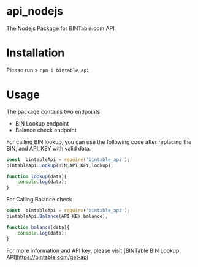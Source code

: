 # api_nodejs
The Nodejs Package for BINTable.com API

# Installation
Please run > `npm i bintable_api`

# Usage
The package contains two endpoints
- BIN Lookup endpoint
- Balance check endpoint

For calling BIN lookup, you can use the following code after replacing the BIN, and API_KEY with valid data.

```javascript
const  bintableApi = require('bintable_api');
bintableApi.Lookup(BIN,API_KEY,lookup);

function lookup(data){
    console.log(data);
}
```
For Calling Balance check

```javascript
const  bintableApi = require('bintable_api');
bintableApi.Balance(API_KEY,balance);

function balance(data){
    console.log(data);
}
```

For more information and API key, please visit
[BINTable BIN Lookup API]<https://bintable.com/get-api>
